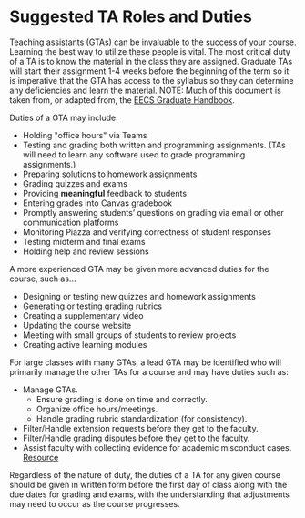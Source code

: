 # Suggested TA Roles and Duties

Teaching assistants (GTAs) can be invaluable to the success of your course. Learning the best way to utilize these people is vital.
The most critical duty of a TA is to know the material in the class they are assigned. Graduate TAs will start their assignment 1-4 weeks before the beginning of the term so it is imperative that the GTA has access to the syllabus so they can determine any deficiencies and learn the material.
NOTE: Much of this document is taken from, or adapted from, the [EECS Graduate Handbook](https://eecs.oregonstate.edu/grad-handbook).

Duties of a GTA may include:

- Holding "office hours" via Teams
- Testing and grading both written and programming assignments. (TAs will need to learn any software used to grade programming assignments.)
- Preparing solutions to homework assignments
- Grading quizzes and exams
- Providing **meaningful** feedback to students
- Entering grades into Canvas gradebook
- Promptly answering students’ questions on grading via email or other communication platforms
- Monitoring Piazza and verifying correctness of student responses
- Testing midterm and final exams
- Holding help and review sessions

A more experienced GTA may be given more advanced duties for the course, such as...

- Designing or testing new quizzes and homework assignments
- Generating or testing grading rubrics
- Creating a supplementary video
- Updating the course website
- Meeting with small groups of students to review projects
- Creating active learning modules

For large classes with many GTAs, a lead GTA may be identified who will primarily manage the other TAs for a course and may have duties such as:

- Manage GTAs.
  - Ensure grading is done on time and correctly.
  - Organize office hours/meetings.
  - Handle grading rubric standardization (for consistency).
- Filter/Handle extension requests before they get to the faculty.
- Filter/Handle grading disputes before they get to the faculty.
- Assist faculty with collecting evidence for academic misconduct cases. [Resource](https://studentlife.oregonstate.edu/studentconduct/academicmisconduct-faculty)

Regardless of the nature of duty, the duties of a TA for any given course should be given in written form before the first day of class along with the due dates for grading and exams, with the understanding that adjustments may need to occur as the course progresses.
